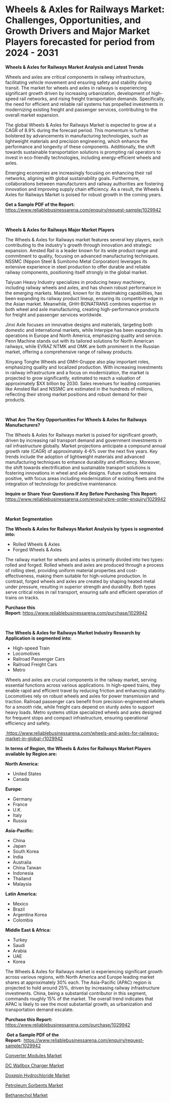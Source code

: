 <p><h1>Wheels & Axles for Railways Market: Challenges, Opportunities, and Growth Drivers and Major Market Players forecasted for period from 2024 - 2031</h1></p><p><strong>Wheels & Axles for Railways Market Analysis and Latest Trends</strong></p>
<p><p>Wheels and axles are critical components in railway infrastructure, facilitating vehicle movement and ensuring safety and stability during transit. The market for wheels and axles in railways is experiencing significant growth driven by increasing urbanization, development of high-speed rail networks, and rising freight transportation demands. Specifically, the need for efficient and reliable rail systems has propelled investments in modernizing existing freight and passenger services, contributing to the overall market expansion.</p><p>The global Wheels & Axles for Railways Market is expected to grow at a CAGR of 8.9% during the forecast period. This momentum is further bolstered by advancements in manufacturing technologies, such as lightweight materials and precision engineering, which enhance the performance and longevity of these components. Additionally, the shift towards sustainable transportation solutions is prompting rail operators to invest in eco-friendly technologies, including energy-efficient wheels and axles.</p><p>Emerging economies are increasingly focusing on enhancing their rail networks, aligning with global sustainability goals. Furthermore, collaborations between manufacturers and railway authorities are fostering innovation and improving supply chain efficiency. As a result, the Wheels & Axles for Railways Market is poised for robust growth in the coming years.</p></p>
<p><strong>Get a Sample PDF of the Report:&nbsp;</strong> <a href="https://www.reliablebusinessarena.com/enquiry/request-sample/1029942">https://www.reliablebusinessarena.com/enquiry/request-sample/1029942</a></p>
<p>&nbsp;</p>
<p><strong>Wheels & Axles for Railways Major Market Players</strong></p>
<p><p>The Wheels & Axles for Railways market features several key players, each contributing to the industry's growth through innovation and strategic expansion. Amsted Rail is a leader known for its wide product range and commitment to quality, focusing on advanced manufacturing techniques. NSSMC (Nippon Steel & Sumitomo Metal Corporation) leverages its extensive experience in steel production to offer durable and reliable railway components, positioning itself strongly in the global market.</p><p>Taiyuan Heavy Industry specializes in producing heavy machinery, including railway wheels and axles, and has shown robust performance in the emerging markets. Masteel, known for its steelmaking capabilities, has been expanding its railway product lineup, ensuring its competitive edge in the Asian market. Meanwhile, GHH-BONATRANS combines expertise in both wheel and axle manufacturing, creating high-performance products for freight and passenger services worldwide.</p><p>Jinxi Axle focuses on innovative designs and materials, targeting both domestic and international markets, while Interpipe has been expanding its operations in Europe and North America, emphasizing quality and service. Penn Machine stands out with its tailored solutions for North American railways, while EVRAZ NTMK and OMK are both prominent in the Russian market, offering a comprehensive range of railway products.</p><p>Xinyang Tonghe Wheels and GMH-Gruppe also play important roles, emphasizing quality and localized production. With increasing investments in railway infrastructure and a focus on modernization, the market is projected to grow significantly, estimated to reach a valuation of approximately $XX billion by 2030. Sales revenues for leading companies like Amsted Rail and NSSMC are estimated in the hundreds of millions, reflecting their strong market positions and robust demand for their products.</p></p>
<p>&nbsp;</p>
<p><strong>What Are The Key Opportunities For Wheels & Axles for Railways Manufacturers?</strong></p>
<p><p>The Wheels & Axles for Railways market is poised for significant growth, driven by increasing rail transport demand and government investments in rail infrastructure globally. Market projections anticipate a compound annual growth rate (CAGR) of approximately 4-6% over the next five years. Key trends include the adoption of lightweight materials and advanced manufacturing techniques to enhance durability and efficiency. Moreover, the shift towards electrification and sustainable transport solutions is fostering innovations in wheel and axle designs. Future outlook remains positive, with focus areas including modernization of existing fleets and the integration of technology for predictive maintenance.</p></p>
<p><strong>Inquire or Share Your Questions If Any Before Purchasing This Report:</strong> <a href="https://www.reliablebusinessarena.com/enquiry/pre-order-enquiry/1029942">https://www.reliablebusinessarena.com/enquiry/pre-order-enquiry/1029942</a></p>
<p>&nbsp;</p>
<p><strong>Market Segmentation</strong></p>
<p><strong>The Wheels & Axles for Railways Market Analysis by types is segmented into:</strong></p>
<p><ul><li>Rolled Wheels & Axles</li><li>Forged Wheels & Axles</li></ul></p>
<p><p>The railway market for wheels and axles is primarily divided into two types: rolled and forged. Rolled wheels and axles are produced through a process of rolling steel, providing uniform material properties and cost-effectiveness, making them suitable for high-volume production. In contrast, forged wheels and axles are created by shaping heated metal under pressure, resulting in superior strength and durability. Both types serve critical roles in rail transport, ensuring safe and efficient operation of trains on tracks.</p></p>
<p><strong>Purchase this Report:&nbsp;</strong><a href="https://www.reliablebusinessarena.com/purchase/1029942">https://www.reliablebusinessarena.com/purchase/1029942</a></p>
<p>&nbsp;</p>
<p><strong>The Wheels & Axles for Railways Market Industry Research by Application is segmented into:</strong></p>
<p><ul><li>High-speed Train</li><li>Locomotives</li><li>Railroad Passenger Cars</li><li>Railroad Freight Cars</li><li>Metro</li></ul></p>
<p><p>Wheels and axles are crucial components in the railway market, serving essential functions across various applications. In high-speed trains, they enable rapid and efficient travel by reducing friction and enhancing stability. Locomotives rely on robust wheels and axles for power transmission and traction. Railroad passenger cars benefit from precision-engineered wheels for a smooth ride, while freight cars depend on sturdy axles to support heavy loads. Metro systems utilize specialized wheels and axles designed for frequent stops and compact infrastructure, ensuring operational efficiency and safety.</p></p>
<p><a href="https://www.reliablebusinessarena.com/wheels-and-axles-for-railways-market-in-global-r1029942">&nbsp;https://www.reliablebusinessarena.com/wheels-and-axles-for-railways-market-in-global-r1029942</a></p>
<p><strong>In terms of Region, the Wheels & Axles for Railways Market Players available by Region are:</strong></p>
<p>
    <p> <strong> North America: </strong>
        <ul>
            <li>United States</li>
            <li>Canada</li>
        </ul>
        </p> 
    <p> <strong> Europe: </strong>
        <ul>
            <li>Germany</li>
            <li>France</li>
            <li>U.K.</li>
            <li>Italy</li>
            <li>Russia</li>
        </ul>
        </p> 
    <p> <strong> Asia-Pacific: </strong>
        <ul>
            <li>China</li>
            <li>Japan</li>
            <li>South Korea</li>
            <li>India</li>
            <li>Australia</li>
            <li>China Taiwan</li>
            <li>Indonesia</li>
            <li>Thailand</li>
            <li>Malaysia</li>
        </ul>
        </p> 
    <p> <strong> Latin America: </strong>
        <ul>
            <li>Mexico</li>
            <li>Brazil</li>
            <li>Argentina Korea</li>
            <li>Colombia</li>
        </ul>
        </p> 
    <p> <strong> Middle East & Africa: </strong>
        <ul>
            <li>Turkey</li>
            <li>Saudi</li>
            <li>Arabia</li>
            <li>UAE</li>
            <li>Korea</li>
        </ul>
    </p>
    </p>
<p><p>The Wheels & Axles for Railways market is experiencing significant growth across various regions, with North America and Europe leading market shares at approximately 30% each. The Asia-Pacific (APAC) region is projected to hold around 25%, driven by increasing railway infrastructure investments. China, being a substantial contributor in this segment, commands roughly 15% of the market. The overall trend indicates that APAC is likely to see the most substantial growth, as urbanization and transportation demand escalate.</p></p>
<p><strong>Purchase this Report: </strong><a href="https://www.reliablebusinessarena.com/purchase/1029942">https://www.reliablebusinessarena.com/purchase/1029942</a></p>
<p>&nbsp;<strong>Get a Sample PDF of the Report:&nbsp;&nbsp;</strong><a href="https://www.reliablebusinessarena.com/enquiry/request-sample/1029942">https://www.reliablebusinessarena.com/enquiry/request-sample/1029942</a></p>
<p><strong></strong></p>
<p><p><a href="https://medium.com/@samleffler/the-global-market-overview-of-the-converter-modules-market-provides-a-unique-perspective-on-the-7bfb374a6f21">Converter Modules Market</a></p><p><a href="https://medium.com/@caseyshhand587/the-growth-of-the-dc-wallbox-charger-market-has-been-significant-driven-by-various-critical-cb28b8f345ad">DC Wallbox Charger Market</a></p><p><a href="https://www.linkedin.com/pulse/global-doxepin-hydrochloride-market-status-2024-2031-rbyyf?trackingId=6qA8bAqPTxOLFoYsCqnp7g%3D%3D">Doxepin Hydrochloride Market</a></p><p><a href="https://issuu.com/reportprime-2/docs/petroleum-sorbents-market-size-2030_0c0338d362c8cf">Petroleum Sorbents Market</a></p><p><a href="https://www.linkedin.com/pulse/insights-bethanechol-market-share-competitive-landscape-txe0f?trackingId=Bh%2F1PeIySZejdG6NB4szGg%3D%3D">Bethanechol Market</a></p></p>